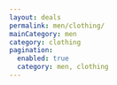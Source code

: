 ```yaml
---
layout: deals
permalink: men/clothing/
mainCategory: men
category: clothing
pagination:
  enabled: true
  category: men, clothing
---
```

